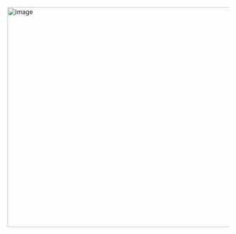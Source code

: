 <img width="776" height="502" alt="image" src="https://github.com/user-attachments/assets/4be93b87-bee0-44ed-a43b-32027e84c6da" />
